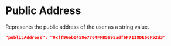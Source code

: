 # Public Address

Represents the public address of the user as a string value.

```json
"publicAddress": "0xff96eb8458e7764FFB5995adf6F7138DE66F52d3"
```
